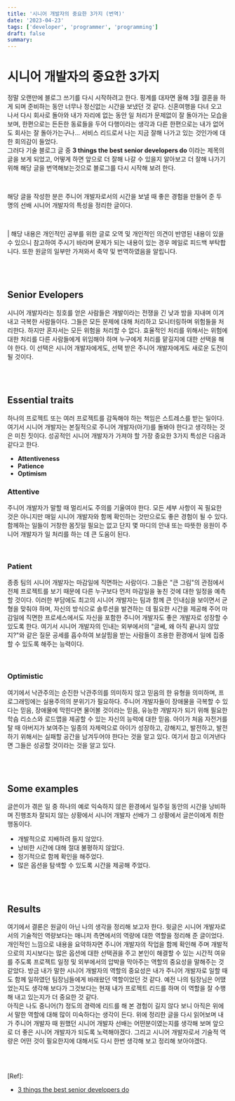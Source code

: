 ```yaml
---
title: '시니어 개발자의 중요한 3가지 (번역)'
date: '2023-04-23'
tags: ['developer', 'programmer', 'programming']
draft: false
summary:
---
```


# 시니어 개발자의 중요한 3가지

정말 오랜만에 블로그 쓰기를 다시 시작하려고 한다. 핑계를 대자면 올해 3월 결혼을 하게 되며 준비하는 동안 너무나 정신없는 시간을 보냈던 것 같다. 신혼여행을 다녀 오고 나서 다시 회사로 돌아와 내가 자리에 없는 동안 일 처리가 문제없이 잘 돌아가는 모습을 보며, 한편으로는 든든한 동료들을 두어 다행이라는 생각과 다른 한편으로는 내가 없어도 회사는 잘 돌아가는구나... 서비스 리드로서 나는 지금 잘해 나가고 있는 것인가에 대한 회의감이 들었다. <br />
그러다 기술 블로그 글 중 **3 things the best senior developers do** 이라는 제목의 글을 보게 되었고, 어떻게 하면 앞으로 더 잘해 나갈 수 있을지 알아보고 더 잘해 나가기 위해 해당 글을 번역해보는것으로 블로그를 다시 시작해 보려 한다. <br />

<br />

해당 글을 작성한 분은 주니어 개발자로서의 시간을 보낼 때 좋은 경험을 만들어 준 두 명의 선배 시니어 개발자의 특성을 정리한 글이다. <br />

<br />

| 해당 내용은 개인적인 공부를 위한 글로 오역 및 개인적인 의견이 반영된 내용이 있을 수 있으니 참고하여 주시기 바라며 문제가 되는 내용이 있는 경우 메일로 피드백 부탁합니다. 또한 원글의 일부만 가져와서 축약 및 번역하였음을 알립니다. <br />

<br /><br />

## Senior Evelopers

시니어 개발자라는 칭호를 얻은 사람들은 개발이라는 전쟁을 긴 낮과 밤을 지내며 이겨내고 극복한 사람들이다. 그들은 모든 문제에 대해 처리하고 모니터링하며 위험들을 처리한다. 하지만 혼자서는 모든 위험을 처리할 수 없다. 효율적인 처리를 위해서는 위험에 대한 처리를 다른 사람들에게 위임해야 하며 누구에게 처리를 맡길지에 대한 선택을 해야 한다. 이 선택은 시니어 개발자에게도, 선택 받은 주니어 개발자에게도 새로운 도전이 될 것이다. <br />

<br /><br />

## Essential traits

하나의 프로젝트 또는 여러 프로젝트를 감독해야 하는 책임은 스트레스를 받는 일이다. 여기서 시니어 개발자는 본질적으로 주니어 개발자(아기)를 돌봐야 한다고 생각하는 것은 미친 짓이다. 성공적인 시니어 개발자가 가져야 할 가장 중요한 3가지 특성은 다음과 같다고 한다. <br />

- **Attentiveness**
- **Patience**
- **Optimism**

### Attentive

주니어 개발자가 말할 때 멀리서도 주의를 기울여야 한다. 모든 세부 사항이 꼭 필요한 것은 아니지만 매일 시니어 개발자와 함께 확인하는 것만으로도 좋은 경험이 될 수 있다. 함께하는 일들이 거창한 몸짓일 필요는 없고 단지 몇 마디의 안내 또는 따뜻한 응원이 주니어 개발자가 일 처리를 하는 데 큰 도움이 된다. <br />

<br />

### Patient

종종 팀의 시니어 개발자는 마감일에 직면하는 사람이다. 그들은 "큰 그림"의 관점에서 전체 프로젝트를 보기 때문에 다른 누구보다 먼저 마감일을 놓친 것에 대한 일정을 예측할 것이다. 이러한 부담에도 최고의 시니어 개발자는 팀과 함께 큰 인내심을 보이면서 균형을 맞춰야 하며, 자신의 방식으로 솔루션을 발견하는 데 필요한 시간을 제공해 주어 마감일에 직면한 프로세스에서도 자신을 포함한 주니어 개발자도 좋은 개발자로 성장할 수 있도록 한다. 여기서 시니어 개발자의 인내는 외부에서의 "글쎄, 왜 아직 끝나지 않았지?"와 같은 질문 공세를 흡수하여 보살핌을 받는 사람들이 조용한 환경에서 일에 집중할 수 있도록 해주는 능력이다. <br />

<br />

### Optimistic

여기에서 낙관주의는 순진한 낙관주의를 의미하지 않고 믿음의 한 유형을 의미하며, 프로그래밍에는 실용주의의 분위기가 필요하다. 주니어 개발자들이 장애물을 극복할 수 있다는 믿음, 장애물에 막힌다면 물어볼 것이라는 믿음, 유능한 개발자가 되기 위해 필요한 학슴 리소스와 로드맵을 제공할 수 있는 자신의 능력에 대한 믿음. 아이가 처음 자전거를 탈 때 아버지가 보여주는 일종의 자제력으로 아이가 성장하고, 강해지고, 발전하고, 발전하기 위해서는 실패할 공간을 남겨두어야 한다는 것을 알고 있다. 여기서 참고 이겨낸다면 그들은 성공할 것이라는 것을 알고 있다. <br />

<br /><br />

## Some examples

글쓴이가 겪은 일 중 하나의 예로 익숙하지 않은 환경에서 일주일 동안의 시간을 낭비하며 진행조차 잘되지 않는 상황에서 시니어 개발자 선배가 그 상황에서 글쓴이에게 취한 행동이다.

- 개발적으로 지배하려 들지 않았다.
- 낭비한 시간에 대해 절대 불평하지 않았다.
- 정기적으로 함께 확인을 해주었다.
- 많은 옵션을 탐색할 수 있도록 시간을 제공해 주었다.

<br /><br />

## Results

여기에서 결론은 원글이 아닌 나의 생각을 정리해 보고자 한다. 윗글은 시니어 개발자로서의 기술적인 역량보다는 매니저 측면에서의 역량에 대한 역할을 정리해 준 글이었다. 개인적인 느낌으로 내용을 요약하자면 주니어 개발자의 작업을 함께 확인해 주며 개발적으로의 지시보다는 많은 옵션에 대한 선택권을 주고 본인이 해결할 수 있는 시간적 여유를 주도록 프로젝트 일정 및 외부에서의 압박을 막아주는 역할의 중요성을 말해주는 것 같았다. 방금 내가 말한 시니어 개발자의 역할의 중요성은 내가 주니어 개발자로 일할 때도 함께 일하였던 팀장님들에게 바래왔던 역할이었던 것 같다. 예전 나의 팀장님은 어땠었는지도 생각해 보다가 그것보다는 현재 내가 프로젝트 리드를 하며 이 역할을 잘 수행해 내고 있는지가 더 중요한 것 같다. <br />
아직은 나도 중니어(?) 정도의 경력에 리드를 해 본 경험이 길지 않다 보니 아직은 위에서 말한 역할에 대해 많이 미숙하다는 생각이 든다. 위에 정리한 글을 다시 읽어보며 내가 주니어 개발자 때 원했던 시니어 개발자 선배는 어떤분이였는지를 생각해 보며 앞으로 더 좋은 시니어 개발자가 되도록 노력해야겠다. 그리고 시니어 개발자로서 기술적 역량은 어떤 것이 필요한지에 대해서도 다시 한번 생각해 보고 정리해 보아야겠다.

<br /><br />

[Ref]:

- [3 things the best senior developers do](https://www.mizouzie.dev/articles/best-senior-developer/)

<br /><br /><br />

